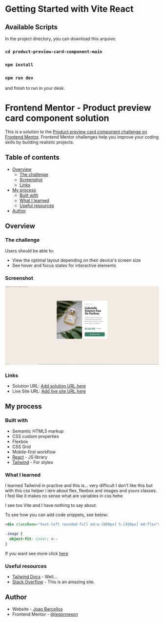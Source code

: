 # Getting Started with Vite React

## Available Scripts

In the project directory, you can download this arquive:

### `cd product-preview-card-component-main`
### `npm install`
### `npm run dev`

and finish to run in your desk.

# Frontend Mentor - Product preview card component solution

This is a solution to the [Product preview card component challenge on Frontend Mentor](https://www.frontendmentor.io/challenges/product-preview-card-component-GO7UmttRfa). Frontend Mentor challenges help you improve your coding skills by building realistic projects. 

## Table of contents

- [Overview](#overview)
  - [The challenge](#the-challenge)
  - [Screenshot](#screenshot)
  - [Links](#links)
- [My process](#my-process)
  - [Built with](#built-with)
  - [What I learned](#what-i-learned)
  - [Useful resources](#useful-resources)
- [Author](#author)

## Overview

### The challenge

Users should be able to:

- View the optimal layout depending on their device's screen size
- See hover and focus states for interactive elements

### Screenshot

![](./screenshot.jpg)


### Links

- Solution URL: [Add solution URL here](https://github.com/legonnexon/product-preview-card-component-main.github.io/)
- Live Site URL: [Add live site URL here](https://legonnexon.github.io/product-preview-card-component-main.github.io/)

## My process

### Built with

- Semantic HTML5 markup
- CSS custom properties
- Flexbox
- CSS Grid
- Mobile-first workflow
- [React](https://reactjs.org/) - JS library
- [Tailwind](https://tailwindcss.com/) - For styles


### What I learned

I learned Tailwind in practive and this is... very difficult I don't like this but with this css helper i lern about flex, flexbox and images and yours classes. I feel like it makes no sense what are variables in css hehe

I see too Vite and I have nothing to say about.

To see how you can add code snippets, see below:

```html
<div className="text-left rounded-full md:w-[600px] h-[450px] md:flex">
```
```css
.image {
  object-fit: cover; <--
}
```

If you want see more click [here](https://www.frontendmentor.io/challenges/product-preview-card-component-GO7UmttRfa)


### Useful resources

- [Tailwind Docs](https://tailwindcss.com/docs/installation) - Well...
- [Stack Overflow](https://stackoverflow.com/) - This is an amazing site.


## Author

- Website - [Joao Barcellos](https://www.github.com/legonnexon/)
- Frontend Mentor - [@legonnexon](https://www.frontendmentor.io/profile/legonnexon)
